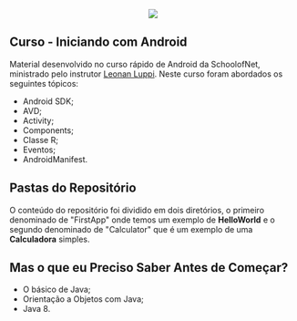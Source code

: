 <p align="center">
<img style="-webkit-user-select: none;" src="https://cdn.wccftech.com/wp-content/uploads/2018/01/Android-Logo.jpg">
</p>

## Curso - Iniciando com Android
Material desenvolvido no curso rápido de Android da SchoolofNet, ministrado pelo instrutor [Leonan Luppi](https://github.com/leonanluppi). Neste curso foram abordados os seguintes tópicos:

* Android SDK;
* AVD;
* Activity;
* Components;
* Classe R;
* Eventos;
* AndroidManifest.

## Pastas do Repositório

O conteúdo do repositório foi dividido em dois diretórios, o primeiro denominado de "FirstApp" onde temos um exemplo de **HelloWorld** e o segundo denominado de "Calculator" que é um exemplo de uma **Calculadora** simples.

## Mas o que eu Preciso Saber Antes de Começar?

* O básico de Java;
* Orientação a Objetos com Java;
* Java 8.